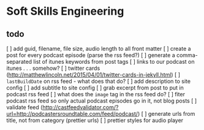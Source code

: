 # Soft Skills Engineering

## todo

[ ] add guid, filename, file size, audio length to all front matter
[ ] create a post for every podcast episode (parse the rss feed?)
[ ] generate a comma-separated list of itunes keywords from post tags
[ ] links to our podcast on itunes . . . somehow?
[ ] twitter cards (http://matthewlincoln.net/2015/04/01/twitter-cards-in-jekyll.html)
[ ] `lastBuildDate` on rss feed - what does that do?
[ ] add description to site config
[ ] add subtitle to site config
[ ] grab excerpt from post to put in podcast rss feed
[ ] what does the `image` tag in the rss feed do?
[ ] fiter podcast rss feed so only actual podcast episodes go in it, not blog posts
[ ] validate feed (http://castfeedvalidator.com/?url=http://podcastersroundtable.com/feed/podcast/)
[ ] generate urls from title, not from category (prettier urls)
[ ] prettier styles for audio player
